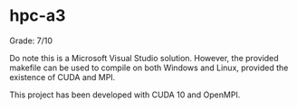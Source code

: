 # hpc-a3

Grade: 7/10

Do note this is a Microsoft Visual Studio solution. However, the provided makefile can be used to compile on both Windows and Linux, provided the existence of CUDA and MPI.

This project has been developed with CUDA 10 and OpenMPI.
